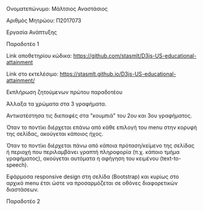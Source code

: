 Ονοματεπώνυμο: Μάλτσιος Αναστάσιος

Αριθμός Μητρώου: Π2017073

Εργασία Ανάπτυξης

Παραδοτέο 1

Link αποθετηρίου κώδικα: https://github.com/stasmlt/D3js-US-educational-attainment

Link στο εκτελέσιμο: https://stasmlt.github.io/D3js-US-educational-attainment/

Εκπλήρωση ζητούμενων πρώτου παραδοτέου

Άλλαξα τα χρώματα στα 3 γραφήματα.

Αντικατέστησα τις διεπαφές στα "κουμπιά" του 2ου και 3ου γραφήματος.

Όταν το ποντίκι διέρχεται επάνω από κάθε επιλογή του menu στην κορυφή της σελίδας, ακούγεται κάποιος ήχος.

Όταν το ποντίκι διέρχεται πάνω από κάποια πρόταση/κείμενο της σελίδας ή περιοχή που περιλαμβάνει γραπτή πληροφορία (π.χ. κάποιο τμήμα γραφήματος), ακούγεται αυτόματα η αφήγηση του κειμένου (text-to-speech).

Εφάρμοσα responsive design στη σελίδα (Bootstrap) και κυρίως στο αρχικό menu έτσι ώστε να προσαρμόζεται σε οθόνες διαφορετικών διαστάσεων.

Παραδοτέο 2 
